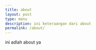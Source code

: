 ```yaml
---
title: about
layout: post
type: menu
description: ini keteraangan dari about
permalink: /about/
---
```


ini adlah about ya